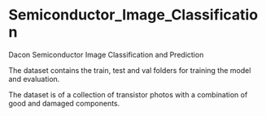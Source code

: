 # Semiconductor_Image_Classification
Dacon Semiconductor Image Classification and Prediction

The dataset contains the train, test and val folders for training the model and evaluation.

The dataset is of a collection of transistor photos with a combination of good and damaged components.
